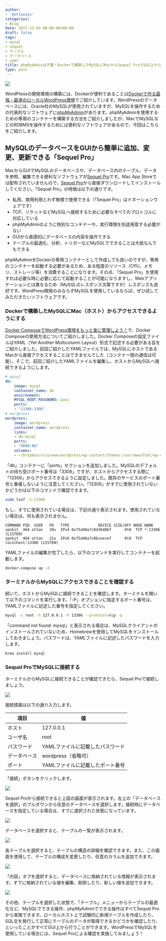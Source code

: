 ```yaml
---
author:
- '@ottanxyz'
categories:
- Blog
date: 2017-12-03 00:00:00+00:00
draft: false
tags:
- mysql
- sequel
- テーブル
- データベース
- yaml
title: phpMyAdminは不要！Dockerで構築したMySQLにMacからSequel ProでGUI上からデータベースを簡単に編集する
type: post
---
```


![](171203-5a237a8ae9047.png)

WordPressの開発環境の構築には、Dockerが便利であることは[Dockerで作る最強・最速のローカルWordPress環境](/posts/2016/10/docker-wordpress-best-practice-5164/)でご紹介しています。WordPressのデータベースには、Oracle社のMySQLが使用されていますが、MySQLを操作するための代表的なソフトウェアに[phpMyAdmin](https://www.phpmyadmin.net/)があります。phpMyAdminを使用するための専用のコンテナーを構築する方法をご紹介しましたが、MacでMySQLなどのRDBMSを操作するためには便利なソフトウェアがあるので、今回はこちらをご紹介します。

## MySQLのデータベースをGUIから簡単に追加、変更、更新できる「Sequel Pro」

MacからGUIでMySQLのデータベースや、データベース内のテーブル、データを参照、編集できる便利なソフトウェアが[Sequel Pro](https://www.sequelpro.com/)です。Mac App Storeでは配布されていませんので、[Sequel Pro](https://www.sequelpro.com/)から直接ダウンロードしてインストールしてください。「Sequel Pro」の特徴は以下の通りです。

-   私用、商用利用とわず無償で使用できる（「Sequel Pro」はドネーションウェアです）
-   TCP、ソケットなどMySQLへ接続するために必要なすべてのプロトコルに対応している
-   phpMyAdminのように特別なコンテナーや、実行環境を別途用意する必要がない
-   GUIから直感的にデータベースの内容を操作できる
-   テーブルの最適化、分析、トリガーなどMySQLでできることは大抵なんでもできる

phpMyAdminをDockerの専用コンテナーとして作成しても良いのですが、専用のコンテナーを起動する必要があるため、ある程度のリソース（CPU、メモリ、ストレージ等）を消費することになります。その点、「Sequel Pro」を使用すれば必要な時に必要に応じて起動することが可能になりますし、Webアプリケーションとは異なるため（MySQLのレスポンス次第ですが）レスポンスも良好です。WordPress開発のみならずMySQLを使用しているならば、ぜひ試してみただきたいソフトウェアです。

### Dockerで構築したMySQLにMac（ホスト）からアクセスできるようにする

[Docker ComposeでWordPress環境をもっと楽に管理しよう！](/posts/2017/04/docker-compose-wordpress-5694/)で、Docker Composeの使用方法についてご紹介しました。Docker Composeの設定ファイルはYAML（Yet Another Multicolumn Layout）形式で記述する必要がある旨をご紹介しました。前回ご紹介したYAMLファイルでは、MySQLにホストであるMacから直接アクセスすることはできませんでした（コンテナー間の通信は可能）。そこで、前回ご紹介したYAMLファイルを編集し、ホストからMySQLへ接続できるようにします。

```yaml
# mysql
db:
	image: mysql
	container_name: db
	environment:
	MYSQL_ROOT_PASSWORD: pass
	ports:
	- "13306:3306"
# wordpress
wordpress:
	image: wordpress
	container_name: wordpress
	links:
	- db:mysql
	ports:
	- "8080:80"
	volumes:
	- ~/Dropbox/vccw/www/wordpress/wp-content/themes:/var/www/html/wp-content/themes:cached
```

「db」コンテナーに「ports」セクションを追加しました。MySQLのデフォルトの待ち受けポート番号は「3306」ですが、ホストからアクセスする際に「13306」からアクセスできるように設定しました。既存のサービスのポート番号と重複しないように注意してください。「13306」がすでに使用されていないかどうかは以下のコマンドで確認できます。

```bash
sudo lsof -i:13306
```

もし、すでに使用されている場合は、下記の通り表示されます。使用されていない場合は、何も表示されません。

    COMMAND PID  USER   FD   TYPE             DEVICE SIZE/OFF NODE NAME
    vpnkit  464 ottan   20u  IPv4 0x75a98a7c0d36d8bf      0t0  TCP *:13306 (LISTEN)
    vpnkit  464 ottan   21u  IPv6 0x75a98a7c0bceecef      0t0  TCP localhost:13306 (LISTEN)

YAMLファイルの編集が完了したら、以下のコマンドを実行してコンテナーを起動します。

```bash
docker-compose up -d
```

### ターミナルからMySQLにアクセスできることを確認する

続いて、ホストからMySQLに接続できることを確認します。ターミナルを開いて以下のコマンドを実行します。「-P」オプションに指定するポート番号は、YAMLファイルに記述した番号を指定してください。

```bash
mysql -u root -h 127.0.0.1 -P 13306 --protocol=tcp -p
```

「command not found: mysql」と表示される場合は、MySQLクライアントがインストールされていないため、Homebrewを使用してMySQLをインストールしておきましょう。パスワードは、YAMLファイルに記述したパスワードを入力します。

```bash
brew install mysql
```

### Sequel ProでMySQLに接続する

ターミナルからMySQLに接続できることが確認できたら、Sequel Proで接続しましょう。

![](171203-5a237aa0adc22.png)

接続情報は以下の通り入力します。

| 項目     | 値                  |
| ------ | ------------------ |
| ホスト    | 127.0.0.1          |
| ユーザ名   | root               |
| パスワード  | YAMLファイルに記載したパスワード |
| データベース | wordpress（省略可）     |
| ポート    | YAMLファイルに記載したポート番号 |

「接続」ボタンをクリックします。

![](171203-5a237ae007b1e.png)

Sequel Proから接続できると上図の画面が表示されます。左上の「データベースを選択」のプルダウンから任意のデータベースを選択します。接続時にデータベースを指定している場合は、すでに選択された状態になっています。

![](171203-5a237b060afca.png)

データベースを選択すると、テーブルの一覧が表示されます。

![](171203-5a237b5fcd99d.png)

各テーブルを選択すると、テーブルの構造の詳細を確認できます。また、この画面を使用して、テーブルの構成を変更したり、任意のカラムを追加できます。

![](171203-5a237b67b3039.png)

「内容」タブを選択すると、データベースに格納されている情報が表示されます。すでに格納されている値を編集、削除したり、新しい値を追加できます。

![](171203-5a23af8ad8d6d.png)

その他、テーブルを選択した状態で、「テーブル」メニューからテーブルの最適化など、MySQLでできる操作、phpMyAdminでできる操作はすべてSequel Proから実施できます。ローカルホスト上で試験的に新規テーブルを作成したり、SQL文を発行して正常にテーブルのデータが取得できるかどうかを確認したり、といったことがすべてGUI上から行うことができます。WordPressでMySQLを使用している場合には、Sequel Proによる確認を実施してみましょう！